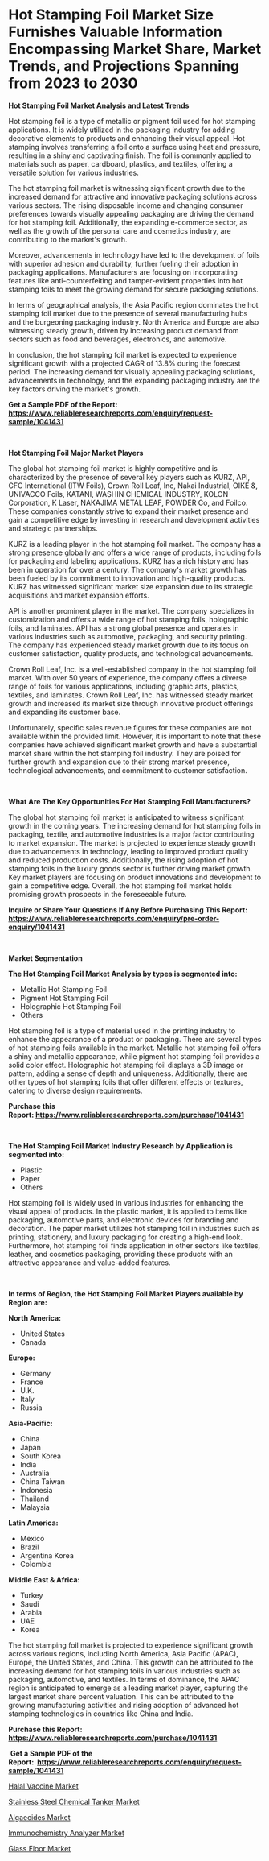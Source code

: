 <p><h1>Hot Stamping Foil Market Size Furnishes Valuable Information Encompassing Market Share, Market Trends, and Projections Spanning from 2023 to 2030</h1></p><p><strong>Hot Stamping Foil Market Analysis and Latest Trends</strong></p>
<p><p>Hot stamping foil is a type of metallic or pigment foil used for hot stamping applications. It is widely utilized in the packaging industry for adding decorative elements to products and enhancing their visual appeal. Hot stamping involves transferring a foil onto a surface using heat and pressure, resulting in a shiny and captivating finish. The foil is commonly applied to materials such as paper, cardboard, plastics, and textiles, offering a versatile solution for various industries.</p><p>The hot stamping foil market is witnessing significant growth due to the increased demand for attractive and innovative packaging solutions across various sectors. The rising disposable income and changing consumer preferences towards visually appealing packaging are driving the demand for hot stamping foil. Additionally, the expanding e-commerce sector, as well as the growth of the personal care and cosmetics industry, are contributing to the market's growth.</p><p>Moreover, advancements in technology have led to the development of foils with superior adhesion and durability, further fueling their adoption in packaging applications. Manufacturers are focusing on incorporating features like anti-counterfeiting and tamper-evident properties into hot stamping foils to meet the growing demand for secure packaging solutions.</p><p>In terms of geographical analysis, the Asia Pacific region dominates the hot stamping foil market due to the presence of several manufacturing hubs and the burgeoning packaging industry. North America and Europe are also witnessing steady growth, driven by increasing product demand from sectors such as food and beverages, electronics, and automotive.</p><p>In conclusion, the hot stamping foil market is expected to experience significant growth with a projected CAGR of 13.8% during the forecast period. The increasing demand for visually appealing packaging solutions, advancements in technology, and the expanding packaging industry are the key factors driving the market's growth.</p></p>
<p><strong>Get a Sample PDF of the Report:&nbsp; <a href="https://www.reliableresearchreports.com/enquiry/request-sample/1041431">https://www.reliableresearchreports.com/enquiry/request-sample/1041431</a></strong></p>
<p>&nbsp;</p>
<p><strong>Hot Stamping Foil Major Market Players</strong></p>
<p><p>The global hot stamping foil market is highly competitive and is characterized by the presence of several key players such as KURZ, API, CFC International (ITW Foils), Crown Roll Leaf, Inc, Nakai Industrial, OIKE &, UNIVACCO Foils, KATANI, WASHIN CHEMICAL INDUSTRY, KOLON Corporation, K Laser, NAKAJIMA METAL LEAF, POWDER Co, and Foilco. These companies constantly strive to expand their market presence and gain a competitive edge by investing in research and development activities and strategic partnerships.</p><p>KURZ is a leading player in the hot stamping foil market. The company has a strong presence globally and offers a wide range of products, including foils for packaging and labeling applications. KURZ has a rich history and has been in operation for over a century. The company's market growth has been fueled by its commitment to innovation and high-quality products. KURZ has witnessed significant market size expansion due to its strategic acquisitions and market expansion efforts.</p><p>API is another prominent player in the market. The company specializes in customization and offers a wide range of hot stamping foils, holographic foils, and laminates. API has a strong global presence and operates in various industries such as automotive, packaging, and security printing. The company has experienced steady market growth due to its focus on customer satisfaction, quality products, and technological advancements.</p><p>Crown Roll Leaf, Inc. is a well-established company in the hot stamping foil market. With over 50 years of experience, the company offers a diverse range of foils for various applications, including graphic arts, plastics, textiles, and laminates. Crown Roll Leaf, Inc. has witnessed steady market growth and increased its market size through innovative product offerings and expanding its customer base.</p><p>Unfortunately, specific sales revenue figures for these companies are not available within the provided limit. However, it is important to note that these companies have achieved significant market growth and have a substantial market share within the hot stamping foil industry. They are poised for further growth and expansion due to their strong market presence, technological advancements, and commitment to customer satisfaction.</p></p>
<p>&nbsp;</p>
<p><strong>What Are The Key Opportunities For Hot Stamping Foil Manufacturers?</strong></p>
<p><p>The global hot stamping foil market is anticipated to witness significant growth in the coming years. The increasing demand for hot stamping foils in packaging, textile, and automotive industries is a major factor contributing to market expansion. The market is projected to experience steady growth due to advancements in technology, leading to improved product quality and reduced production costs. Additionally, the rising adoption of hot stamping foils in the luxury goods sector is further driving market growth. Key market players are focusing on product innovations and development to gain a competitive edge. Overall, the hot stamping foil market holds promising growth prospects in the foreseeable future.</p></p>
<p><strong>Inquire or Share Your Questions If Any Before Purchasing This Report: <a href="https://www.reliableresearchreports.com/enquiry/pre-order-enquiry/1041431">https://www.reliableresearchreports.com/enquiry/pre-order-enquiry/1041431</a></strong></p>
<p>&nbsp;</p>
<p><strong>Market Segmentation</strong></p>
<p><strong>The Hot Stamping Foil Market Analysis by types is segmented into:</strong></p>
<p><ul><li>Metallic Hot Stamping Foil</li><li>Pigment Hot Stamping Foil</li><li>Holographic Hot Stamping Foil</li><li>Others</li></ul></p>
<p><p>Hot stamping foil is a type of material used in the printing industry to enhance the appearance of a product or packaging. There are several types of hot stamping foils available in the market. Metallic hot stamping foil offers a shiny and metallic appearance, while pigment hot stamping foil provides a solid color effect. Holographic hot stamping foil displays a 3D image or pattern, adding a sense of depth and uniqueness. Additionally, there are other types of hot stamping foils that offer different effects or textures, catering to diverse design requirements.</p></p>
<p><strong>Purchase this Report:&nbsp;<a href="https://www.reliableresearchreports.com/purchase/1041431">https://www.reliableresearchreports.com/purchase/1041431</a></strong></p>
<p>&nbsp;</p>
<p><strong>The Hot Stamping Foil Market Industry Research by Application is segmented into:</strong></p>
<p><ul><li>Plastic</li><li>Paper</li><li>Others</li></ul></p>
<p><p>Hot stamping foil is widely used in various industries for enhancing the visual appeal of products. In the plastic market, it is applied to items like packaging, automotive parts, and electronic devices for branding and decoration. The paper market utilizes hot stamping foil in industries such as printing, stationery, and luxury packaging for creating a high-end look. Furthermore, hot stamping foil finds application in other sectors like textiles, leather, and cosmetics packaging, providing these products with an attractive appearance and value-added features.</p></p>
<p>&nbsp;</p>
<p><strong>In terms of Region, the Hot Stamping Foil Market Players available by Region are:</strong></p>
<p>
    <p> <strong> North America: </strong>
        <ul>
            <li>United States</li>
            <li>Canada</li>
        </ul>
        </p> 
    <p> <strong> Europe: </strong>
        <ul>
            <li>Germany</li>
            <li>France</li>
            <li>U.K.</li>
            <li>Italy</li>
            <li>Russia</li>
        </ul>
        </p> 
    <p> <strong> Asia-Pacific: </strong>
        <ul>
            <li>China</li>
            <li>Japan</li>
            <li>South Korea</li>
            <li>India</li>
            <li>Australia</li>
            <li>China Taiwan</li>
            <li>Indonesia</li>
            <li>Thailand</li>
            <li>Malaysia</li>
        </ul>
        </p> 
    <p> <strong> Latin America: </strong>
        <ul>
            <li>Mexico</li>
            <li>Brazil</li>
            <li>Argentina Korea</li>
            <li>Colombia</li>
        </ul>
        </p> 
    <p> <strong> Middle East & Africa: </strong>
        <ul>
            <li>Turkey</li>
            <li>Saudi</li>
            <li>Arabia</li>
            <li>UAE</li>
            <li>Korea</li>
        </ul>
    </p>
    </p>
<p><p>The hot stamping foil market is projected to experience significant growth across various regions, including North America, Asia Pacific (APAC), Europe, the United States, and China. This growth can be attributed to the increasing demand for hot stamping foils in various industries such as packaging, automotive, and textiles. In terms of dominance, the APAC region is anticipated to emerge as a leading market player, capturing the largest market share percent valuation. This can be attributed to the growing manufacturing activities and rising adoption of advanced hot stamping technologies in countries like China and India.</p></p>
<p><strong>Purchase this Report: <a href="https://www.reliableresearchreports.com/purchase/1041431">https://www.reliableresearchreports.com/purchase/1041431</a></strong></p>
<p>&nbsp;<strong>Get a Sample PDF of the Report:&nbsp;&nbsp;<a href="https://www.reliableresearchreports.com/enquiry/request-sample/1041431">https://www.reliableresearchreports.com/enquiry/request-sample/1041431</a></strong></p>
<p><strong></strong></p>
<p><p><a href="https://www.linkedin.com/pulse/halal-vaccine-market-size-share-amp-trends-analysis-report-thdve/">Halal Vaccine Market</a></p><p><a href="https://medium.com/@jaremington56468/stainless-steel-chemical-tanker-market-insights-into-market-cagr-market-trends-and-growth-4dce8f9471f2">Stainless Steel Chemical Tanker Market</a></p><p><a href="https://github.com/RickHolmes3/Market-Research-Report-List-2/blob/main/algaecides-market.md">Algaecides Market</a></p><p><a href="https://medium.com/@damorgan64868/immunochemistry-analyzer-market-competitive-analysis-market-trends-and-forecast-to-2030-494ea1680b17">Immunochemistry Analyzer Market</a></p><p><a href="https://www.linkedin.com/pulse/glass-floor-market-size-growth-forecast-from-2023-2030-o2dce/">Glass Floor Market</a></p></p>